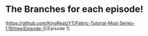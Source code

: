 # The Branches for each episode!

(https://github.com/KingRealzYT/Fabric-Tutorial-Mod-Series-1.19/tree/Episode-1)[Episode 1]
